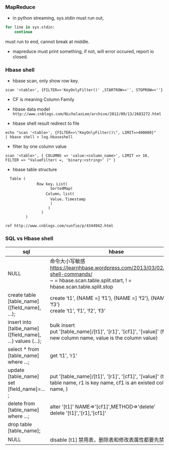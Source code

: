 ﻿


### MapReduce

- in python streaming, sys.stdin must run out, 
```python
for line in sys.stdin:
    continue
```
must run to end, cannot break at middle.

- mapreduce must print something, if not, will error occured, report io closed.


### Hbase shell

- hbase scan, only show row key.

```
scan '<table>', {FILTER=>'KeyOnlyFilter()' ,STARTROW=>'', STOPROW=>''}
```

- CF is meaning Column Family

- hbase data model `http://www.cnblogs.com/NicholasLee/archive/2012/09/13/2683272.html`

- hbase shell result redirect to file
```
echo "scan '<table>', {FILTER=>\"KeyOnlyFilter()\", LIMIT=>400000}"
| hbase shell > log.hbaseshell
```
- filter by one column value
```
scan '<table>', { COLUMNS => 'value:<column_name>', LIMIT => 10, 
FILTER => "ValueFilter( =, 'binary:<string>' )" }
```

- hbase table structure
```
  Table (
              Row key，List(
					SortedMap(
                  Column，list(
                    Value，Timestamp
                    )
                   )
				)
         )
```

`ref http://www.cnblogs.com/sunfie/p/4344942.html`

### SQL vs Hbase shell

sql| hbase
----|----
NULL| 命令大小写敏感<br>https://learnhbase.wordpress.com/2013/03/02/hbase-shell-commands/<br>~ = hbase.scan.table.split.start, ! = hbase.scan.table.split.stop
create table [table_name] ([field_name], ...);| create ‘t1’, {NAME =] ‘f1’}, {NAME =] ‘f2’}, {NAME =] ‘f3’}<br>create ‘t1’, ‘f1’, ‘f2’, ‘f3’
insert into [talbe_name] ([field_name], ...) values (...);| bulk insert<br> put '[table_name]/[t1]', '[r1]', '[cf1]', '[value]' (f1 is new column name, value is the column value)
select * from [table_name] where ...; | get ‘t1’, ‘r1’
update [table_name] set [field_name]=... ; |put '[table_name]/[t1]', '[r1]', '[cf1]', '[value]' (t1 is table name, r1 is key name, cf1 is an existed column name, )
delete from [table_name] where ...; |  alter '[t1]' NAME=>'[cf1]',METHOD=>'delete'<br>delete '[t1]','[r1],'[cf1]'
drop table [table_name]; |
NULL|disable [t1] 禁用表，删除表和修改表属性都要先禁用表
